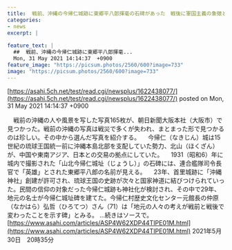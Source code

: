 ```yaml
---
title:  戦前、沖縄の今帰仁城跡に東郷平八郎揮毫の石碑があった　戦後に軍国主義の象徴として撤去  
categories:
- news
excerpt: |
  
feature_text: |
  ##  戦前、沖縄の今帰仁城跡に東郷平八郎揮毫...
  Mon, 31 May 2021 14:14:37  +0900
feature_image: "https://picsum.photos/2560/600?image=733"
image: "https://picsum.photos/2560/600?image=733"
---
```


[https://asahi.5ch.net/test/read.cgi/newsplus/1622438077/](https://asahi.5ch.net/test/read.cgi/newsplus/1622438077/)
posted on Mon, 31 May 2021 14:14:37  +0900

<!--more-->

　戦前の沖縄の人や風景を写した写真165枚が、朝日新聞大阪本社（大阪市）で見つかった。戦前の沖縄の写真は戦災で多くが失われ、まとまった形で見つかるのは珍しい。その中から選んだ写真を紹介する。 　今帰仁（なきじん）城は15世紀の琉球王国統一前に沖縄本島北部を支配していた勢力、北山（ほくざん）が、中国や東南アジア、日本との交易の拠点にしていた。 　1931（昭和6）年に城内で撮影された「山北今帰仁城址（じょうし）」の石碑には、連合艦隊司令長官で「英雄」とされた東郷平八郎の名前が見える。 　23年、首里城跡に「沖縄神社」創建が許可され、琉球王国の史跡が次々と国家神道に結びつけられていった。民間の信仰の対象だった今帰仁城跡も神社化が検討され、その中で29年、地元の名士が今帰仁城址碑を建てた。今帰仁村歴史文化センター元館長の仲原（なかはら）弘哲（ひろてつ）さん（71）は「地元の人々の考えが戦前と戦後で変わったことを示す碑」とみる。 …続きはソースで。 [https://www.asahi.com/articles/ASP4W62XDP44TIPE01M.html](https://www.asahi.com/articles/ASP4W62XDP44TIPE01M.html) 2021年5月30日　20時35分
